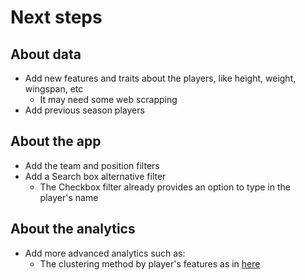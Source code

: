 # Next steps

## About data
- Add new features and traits about the players, like height, weight, wingspan, etc
  - It may need some web scrapping
- Add previous season players


## About the app
- Add the team and position filters
- Add a Search box alternative filter
  - The Checkbox filter already provides an option to type in the player's name


## About the analytics
- Add more advanced analytics such as:
  - The clustering method by player's features as in [here](https://towardsdatascience.com/redefining-nba-player-classifications-using-clustering-36a348fa54a8)